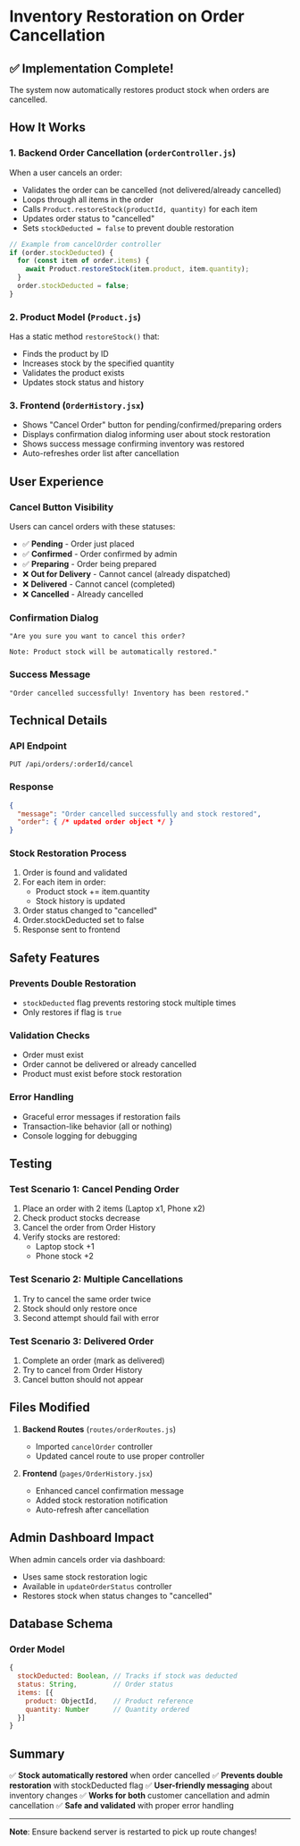 # Inventory Restoration on Order Cancellation

## ✅ Implementation Complete!

The system now automatically restores product stock when orders are cancelled.

## How It Works

### 1. **Backend Order Cancellation** (`orderController.js`)
When a user cancels an order:
- Validates the order can be cancelled (not delivered/already cancelled)
- Loops through all items in the order
- Calls `Product.restoreStock(productId, quantity)` for each item
- Updates order status to "cancelled"
- Sets `stockDeducted = false` to prevent double restoration

```javascript
// Example from cancelOrder controller
if (order.stockDeducted) {
  for (const item of order.items) {
    await Product.restoreStock(item.product, item.quantity);
  }
  order.stockDeducted = false;
}
```

### 2. **Product Model** (`Product.js`)
Has a static method `restoreStock()` that:
- Finds the product by ID
- Increases stock by the specified quantity
- Validates the product exists
- Updates stock status and history

### 3. **Frontend** (`OrderHistory.jsx`)
- Shows "Cancel Order" button for pending/confirmed/preparing orders
- Displays confirmation dialog informing user about stock restoration
- Shows success message confirming inventory was restored
- Auto-refreshes order list after cancellation

## User Experience

### Cancel Button Visibility
Users can cancel orders with these statuses:
- ✅ **Pending** - Order just placed
- ✅ **Confirmed** - Order confirmed by admin
- ✅ **Preparing** - Order being prepared
- ❌ **Out for Delivery** - Cannot cancel (already dispatched)
- ❌ **Delivered** - Cannot cancel (completed)
- ❌ **Cancelled** - Already cancelled

### Confirmation Dialog
```
"Are you sure you want to cancel this order?

Note: Product stock will be automatically restored."
```

### Success Message
```
"Order cancelled successfully! Inventory has been restored."
```

## Technical Details

### API Endpoint
```
PUT /api/orders/:orderId/cancel
```

### Response
```json
{
  "message": "Order cancelled successfully and stock restored",
  "order": { /* updated order object */ }
}
```

### Stock Restoration Process
1. Order is found and validated
2. For each item in order:
   - Product stock += item.quantity
   - Stock history is updated
3. Order status changed to "cancelled"
4. Order.stockDeducted set to false
5. Response sent to frontend

## Safety Features

### Prevents Double Restoration
- `stockDeducted` flag prevents restoring stock multiple times
- Only restores if flag is `true`

### Validation Checks
- Order must exist
- Order cannot be delivered or already cancelled
- Product must exist before stock restoration

### Error Handling
- Graceful error messages if restoration fails
- Transaction-like behavior (all or nothing)
- Console logging for debugging

## Testing

### Test Scenario 1: Cancel Pending Order
1. Place an order with 2 items (Laptop x1, Phone x2)
2. Check product stocks decrease
3. Cancel the order from Order History
4. Verify stocks are restored:
   - Laptop stock +1
   - Phone stock +2

### Test Scenario 2: Multiple Cancellations
1. Try to cancel the same order twice
2. Stock should only restore once
3. Second attempt should fail with error

### Test Scenario 3: Delivered Order
1. Complete an order (mark as delivered)
2. Try to cancel from Order History
3. Cancel button should not appear

## Files Modified

1. **Backend Routes** (`routes/orderRoutes.js`)
   - Imported `cancelOrder` controller
   - Updated cancel route to use proper controller

2. **Frontend** (`pages/OrderHistory.jsx`)
   - Enhanced cancel confirmation message
   - Added stock restoration notification
   - Auto-refresh after cancellation

## Admin Dashboard Impact

When admin cancels order via dashboard:
- Uses same stock restoration logic
- Available in `updateOrderStatus` controller
- Restores stock when status changes to "cancelled"

## Database Schema

### Order Model
```javascript
{
  stockDeducted: Boolean, // Tracks if stock was deducted
  status: String,         // Order status
  items: [{
    product: ObjectId,    // Product reference
    quantity: Number      // Quantity ordered
  }]
}
```

## Summary

✅ **Stock automatically restored** when order cancelled
✅ **Prevents double restoration** with stockDeducted flag
✅ **User-friendly messaging** about inventory changes
✅ **Works for both** customer cancellation and admin cancellation
✅ **Safe and validated** with proper error handling

---
**Note**: Ensure backend server is restarted to pick up route changes!
